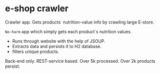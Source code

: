 # e-shop crawler
Crawler app. Gets products` nutrition-value info by crawling large E-store.

`No-harm` app which simply gets each product`s nutrition values.
* Runs through website with the help of JSOUP.
* Extracts data and persists it to H2 database.
* filters unique products.

Back-end only. REST-service based.
Over 5k processed. Over 2k products persist.
